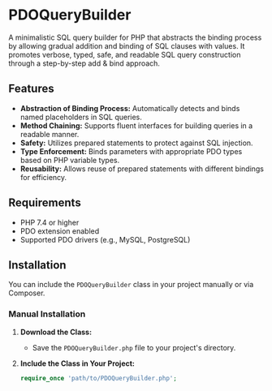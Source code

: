# PDOQueryBuilder

A minimalistic SQL query builder for PHP that abstracts the binding process by allowing gradual addition and binding of SQL clauses with values. It promotes verbose, typed, safe, and readable SQL query construction through a step-by-step add & bind approach.

## Features

- **Abstraction of Binding Process:** Automatically detects and binds named placeholders in SQL queries.
- **Method Chaining:** Supports fluent interfaces for building queries in a readable manner.
- **Safety:** Utilizes prepared statements to protect against SQL injection.
- **Type Enforcement:** Binds parameters with appropriate PDO types based on PHP variable types.
- **Reusability:** Allows reuse of prepared statements with different bindings for efficiency.

## Requirements

- PHP 7.4 or higher
- PDO extension enabled
- Supported PDO drivers (e.g., MySQL, PostgreSQL)

## Installation

You can include the `PDOQueryBuilder` class in your project manually or via Composer.

### Manual Installation

1. **Download the Class:**
   - Save the `PDOQueryBuilder.php` file to your project's directory.

2. **Include the Class in Your Project:**
   ```php
   require_once 'path/to/PDOQueryBuilder.php';
